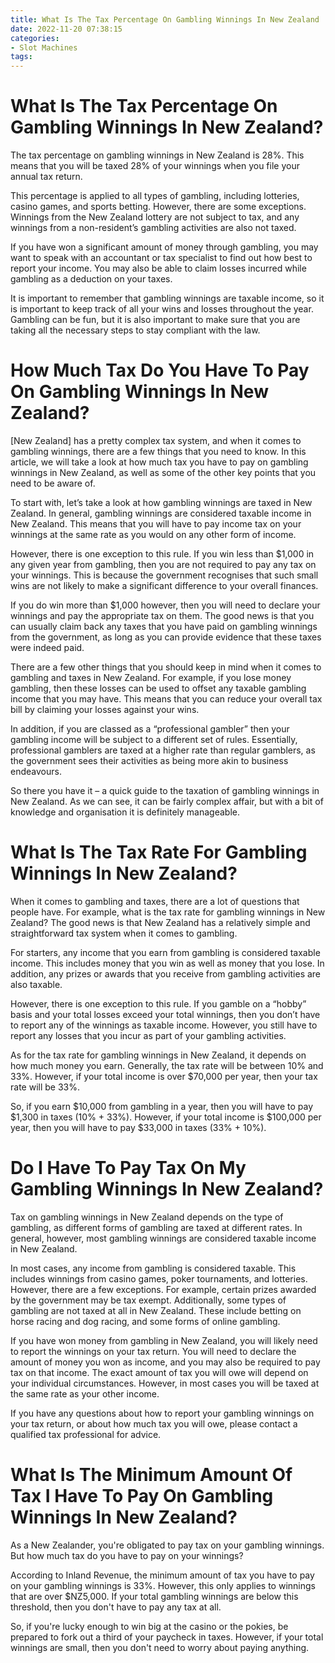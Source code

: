 ```yaml
---
title: What Is The Tax Percentage On Gambling Winnings In New Zealand
date: 2022-11-20 07:38:15
categories:
- Slot Machines
tags:
---
```



#  What Is The Tax Percentage On Gambling Winnings In New Zealand?

The tax percentage on gambling winnings in New Zealand is 28%. This means that you will be taxed 28% of your winnings when you file your annual tax return.

This percentage is applied to all types of gambling, including lotteries, casino games, and sports betting. However, there are some exceptions. Winnings from the New Zealand lottery are not subject to tax, and any winnings from a non-resident’s gambling activities are also not taxed.

If you have won a significant amount of money through gambling, you may want to speak with an accountant or tax specialist to find out how best to report your income. You may also be able to claim losses incurred while gambling as a deduction on your taxes.

It is important to remember that gambling winnings are taxable income, so it is important to keep track of all your wins and losses throughout the year. Gambling can be fun, but it is also important to make sure that you are taking all the necessary steps to stay compliant with the law.

#  How Much Tax Do You Have To Pay On Gambling Winnings In New Zealand?

[New Zealand] has a pretty complex tax system, and when it comes to gambling winnings, there are a few things that you need to know. In this article, we will take a look at how much tax you have to pay on gambling winnings in New Zealand, as well as some of the other key points that you need to be aware of.

To start with, let’s take a look at how gambling winnings are taxed in New Zealand. In general, gambling winnings are considered taxable income in New Zealand. This means that you will have to pay income tax on your winnings at the same rate as you would on any other form of income.

However, there is one exception to this rule. If you win less than $1,000 in any given year from gambling, then you are not required to pay any tax on your winnings. This is because the government recognises that such small wins are not likely to make a significant difference to your overall finances.

If you do win more than $1,000 however, then you will need to declare your winnings and pay the appropriate tax on them. The good news is that you can usually claim back any taxes that you have paid on gambling winnings from the government, as long as you can provide evidence that these taxes were indeed paid.

There are a few other things that you should keep in mind when it comes to gambling and taxes in New Zealand. For example, if you lose money gambling, then these losses can be used to offset any taxable gambling income that you may have. This means that you can reduce your overall tax bill by claiming your losses against your wins.

In addition, if you are classed as a “professional gambler” then your gambling income will be subject to a different set of rules. Essentially, professional gamblers are taxed at a higher rate than regular gamblers, as the government sees their activities as being more akin to business endeavours.

So there you have it – a quick guide to the taxation of gambling winnings in New Zealand. As we can see, it can be fairly complex affair, but with a bit of knowledge and organisation it is definitely manageable.

#  What Is The Tax Rate For Gambling Winnings In New Zealand?

When it comes to gambling and taxes, there are a lot of questions that people have. For example, what is the tax rate for gambling winnings in New Zealand? The good news is that New Zealand has a relatively simple and straightforward tax system when it comes to gambling.

For starters, any income that you earn from gambling is considered taxable income. This includes money that you win as well as money that you lose. In addition, any prizes or awards that you receive from gambling activities are also taxable.

However, there is one exception to this rule. If you gamble on a “hobby” basis and your total losses exceed your total winnings, then you don’t have to report any of the winnings as taxable income. However, you still have to report any losses that you incur as part of your gambling activities.

As for the tax rate for gambling winnings in New Zealand, it depends on how much money you earn. Generally, the tax rate will be between 10% and 33%. However, if your total income is over $70,000 per year, then your tax rate will be 33%.

So, if you earn $10,000 from gambling in a year, then you will have to pay $1,300 in taxes (10% + 33%). However, if your total income is $100,000 per year, then you will have to pay $33,000 in taxes (33% + 10%).

#  Do I Have To Pay Tax On My Gambling Winnings In New Zealand?

Tax on gambling winnings in New Zealand depends on the type of gambling, as different forms of gambling are taxed at different rates. In general, however, most gambling winnings are considered taxable income in New Zealand.

In most cases, any income from gambling is considered taxable. This includes winnings from casino games, poker tournaments, and lotteries. However, there are a few exceptions. For example, certain prizes awarded by the government may be tax exempt. Additionally, some types of gambling are not taxed at all in New Zealand. These include betting on horse racing and dog racing, and some forms of online gambling.

If you have won money from gambling in New Zealand, you will likely need to report the winnings on your tax return. You will need to declare the amount of money you won as income, and you may also be required to pay tax on that income. The exact amount of tax you will owe will depend on your individual circumstances. However, in most cases you will be taxed at the same rate as your other income.

If you have any questions about how to report your gambling winnings on your tax return, or about how much tax you will owe, please contact a qualified tax professional for advice.

#  What Is The Minimum Amount Of Tax I Have To Pay On Gambling Winnings In New Zealand?

As a New Zealander, you're obligated to pay tax on your gambling winnings. But how much tax do you have to pay on your winnings?

According to Inland Revenue, the minimum amount of tax you have to pay on your gambling winnings is 33%. However, this only applies to winnings that are over $NZ5,000. If your total gambling winnings are below this threshold, then you don't have to pay any tax at all.

So, if you're lucky enough to win big at the casino or the pokies, be prepared to fork out a third of your paycheck in taxes. However, if your total winnings are small, then you don't need to worry about paying anything.